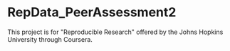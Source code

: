 RepData_PeerAssessment2
=======================

This project is for "Reproducible Research" offered by the Johns Hopkins University through Coursera.
